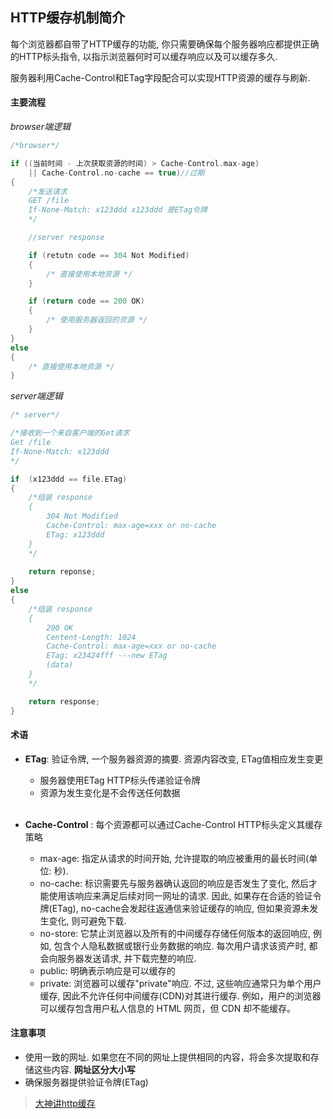 ## HTTP缓存机制简介

每个浏览器都自带了HTTP缓存的功能, 你只需要确保每个服务器响应都提供正确的HTTP标头指令, 以指示浏览器何时可以缓存响应以及可以缓存多久.  

服务器利用Cache-Control和ETag字段配合可以实现HTTP资源的缓存与刷新.

#### 主要流程

*browser端逻辑*

```c++
/*browser*/

if ((当前时间 - 上次获取资源的时间) > Cache-Control.max-age) 
    || Cache-Control.no-cache == true)//过期
{
    /*发送请求
    GET /file
    If-None-Match: x123ddd x123ddd 是ETag令牌
    */

    //server response

    if (retutn code == 304 Not Modified) 
    {
        /* 直接使用本地资源 */
    }

    if (return code == 200 OK)
    {
        /* 使用服务器返回的资源 */
    }
}
else 
{
    /* 直接使用本地资源 */
}

```

*server端逻辑*
``` c++
/* server*/

/*接收到一个来自客户端的Get请求
Get /file
If-None-Match: x123ddd
*/

if  (x123ddd == file.ETag)
{
    /*组装 response
    {
        304 Not Modified
        Cache-Control: max-age=xxx or no-cache
        ETag: x123ddd
    } 
    */
    
    return reponse;
}
else
{
    /*组装 response
    {
        200 OK
        Centent-Length: 1024
        Cache-Control: max-age=xxx or no-cache
        ETag: x23424fff ---new ETag
        (data)
    } 
    */

    return response;
}

```
#### 术语

- **ETag**: 验证令牌, 一个服务器资源的摘要. 资源内容改变, ETag值相应发生变更
  - 服务器使用ETag HTTP标头传递验证令牌
  - 资源为发生变化是不会传送任何数据
  <br>

- **Cache-Control** : 每个资源都可以通过Cache-Control HTTP标头定义其缓存策略
  - max-age: 指定从请求的时间开始, 允许提取的响应被重用的最长时间(单位: 秒).
  - no-cache: 标识需要先与服务器确认返回的响应是否发生了变化, 然后才能使用该响应来满足后续对同一网址的请求. 因此, 如果存在合适的验证令牌(ETag), no-cache会发起往返通信来验证缓存的响应, 但如果资源未发生变化, 则可避免下载. 
  - no-store: 它禁止浏览器以及所有的中间缓存存储任何版本的返回响应, 例如, 包含个人隐私数据或银行业务数据的响应. 每次用户请求该资产时, 都会向服务器发送请求, 并下载完整的响应. 
  - public: 明确表示响应是可以缓存的
  - private: 浏览器可以缓存"private"响应. 不过, 这些响应通常只为单个用户缓存, 因此不允许任何中间缓存(CDN)对其进行缓存. 例如，用户的浏览器可以缓存包含用户私人信息的 HTML 网页，但 CDN 却不能缓存。

#### 注意事项
- 使用一致的网址. 如果您在不同的网址上提供相同的内容，将会多次提取和存储这些内容. **网址区分大小写**
- 确保服务器提供验证令牌(ETag)


>[大神讲http缓存](https://developers.google.com/web/fundamentals/performance/optimizing-content-efficiency/http-caching?hl=zh-cn)


